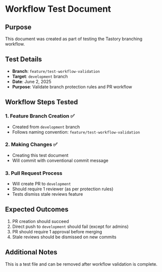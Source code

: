 # Workflow Test Document

## Purpose

This document was created as part of testing the Tastory branching workflow.

## Test Details

- **Branch**: `feature/test-workflow-validation`
- **Target**: `development` branch
- **Date**: June 2, 2025
- **Purpose**: Validate branch protection rules and PR workflow

## Workflow Steps Tested

### 1. Feature Branch Creation ✅

- Created from `development` branch
- Follows naming convention: `feature/test-workflow-validation`

### 2. Making Changes ✅

- Creating this test document
- Will commit with conventional commit message

### 3. Pull Request Process

- Will create PR to `development`
- Should require 1 reviewer (as per protection rules)
- Tests dismiss stale reviews feature

## Expected Outcomes

1. PR creation should succeed
2. Direct push to `development` should fail (except for admins)
3. PR should require 1 approval before merging
4. Stale reviews should be dismissed on new commits

## Additional Notes

This is a test file and can be removed after workflow validation is complete.
